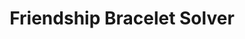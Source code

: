 ---
title: 'Friendship Bracelet Solver'
type: 'personal project'
affiliation:
year: '2025'
images: ["FriendshipBraceletSolver_Notebook", "FriendshipBraceletSolver_GUI1", "FriendshipBraceletSolver_GUI2"]
imageHeight: 300px
skills: ['UI/UX', 'Python', 'Algorithm Development']
videoLink: "https://youtu.be/rMRCVhyswRE?si=j-uxDSnUvIjO308h"
github: "https://github.com/Norange01/FriendshipBraceletSolver"
pdf: ""
links: []
linkTitles: []
linkTypes: []
description: "Created a recursive constraint satisfaction problem style (CSP) algorithm that determines the knot combination needed, as well as the initial order of threads, to obtain a user-provided friendship bracelet pattern."
---